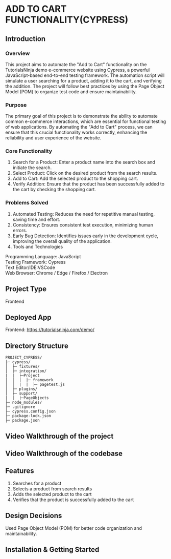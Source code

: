 # ADD TO CART FUNCTIONALITY(CYPRESS)

## Introduction
### Overview
This project aims to automate the "Add to Cart" functionality on the TutorialsNinja demo e-commerce website using Cypress, a powerful JavaScript-based end-to-end testing framework. The automation script will simulate a user searching for a product, adding it to the cart, and verifying the addition. The project will follow best practices by using the Page Object Model (POM) to organize test code and ensure maintainability.

### Purpose
The primary goal of this project is to demonstrate the ability to automate common e-commerce interactions, which are essential for functional testing of web applications. By automating the "Add to Cart" process, we can ensure that this crucial functionality works correctly, enhancing the reliability and user experience of the website.

### Core Functionality
1. Search for a Product: Enter a product name into the search box and initiate the search.
2. Select Product: Click on the desired product from the search results.
3. Add to Cart: Add the selected product to the shopping cart.
4. Verify Addition: Ensure that the product has been successfully added to the cart by checking the shopping cart.
   
### Problems Solved
1. Automated Testing: Reduces the need for repetitive manual testing, saving time and effort.
2. Consistency: Ensures consistent test execution, minimizing human errors.
3. Early Bug Detection: Identifies issues early in the development cycle, improving the overall quality of the application.
4. Tools and Technologies

Programming Language: JavaScript  
Testing Framework: Cypress  
Text Editor/IDE:VSCode  
Web Browser: Chrome / Edge / Firefox / Electron

## Project Type
Frontend

## Deployed App
Frontend: https://tutorialsninja.com/demo/

## Directory Structure
```
PROJECT_CYPRESS/
├─ cypress/
│  ├─ fixtures/
│  ├─ integration/
|  |  ├─Project
│  │  |  ├─ framework
│  │  |  |  ├─ pagetest.js
│  ├─ plugins/
│  ├─ support/
|  |  ├─PageObjects
├─ node_modules/
├─ .gitignore
├─ cypress.config.json
├─ package-lock.json
├─ package.json
```
## Video Walkthrough of the project

## Video Walkthrough of the codebase

## Features
1. Searches for a product
2. Selects a product from search results
3. Adds the selected product to the cart
4. Verifies that the product is successfully added to the cart

## Design Decisions
Used Page Object Model (POM) for better code organization and maintainability.

## Installation & Getting Started







